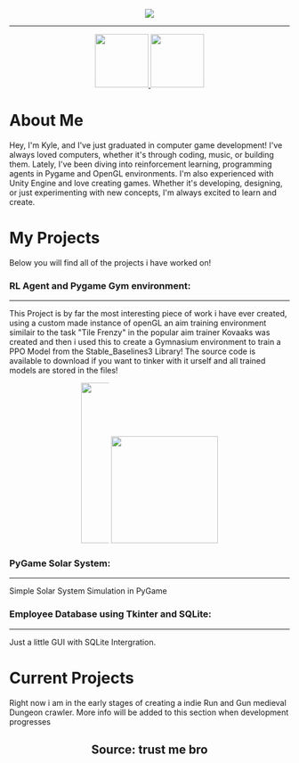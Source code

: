 <p align="center">
    <img src="https://capsule-render.vercel.app/api?type=rounded&height=300&color=gradient&text=Hi!-nl-Take%20a%20look%20at%20my%20work&animation=fadeIn"/>
</>
<hr>
<p align="center">
        <a href="https://en-gb.facebook.com/people/Kyle-Moss/pfbid0qhjXkLzWAXJrGoXaqKmLpWRCuBPqkDJZQEMGypmTyV88d4F53GiCGcUCw1VdvZtBl/">
            <img src="https://cdn1.iconfinder.com/data/icons/logotypes/32/square-facebook-512.png" style="width: 10vw; max-width: 100px;">
        </a>
        <a href="https://uk.linkedin.com/in/kyle-moss-ba242b2a2?trk=people-guest_people_search-card">
            <img src="https://cdn2.iconfinder.com/data/icons/social-media-2285/512/1_Linkedin_unofficial_colored_svg-512.png" style="width: 10vw; max-width: 100px;">
        </a>  
</p>

<p align="center">
    <h1>About Me</h1>
        <p1>Hey, I'm Kyle, and I've just graduated in computer game development! I've always loved computers, whether it's through coding, music, or building them. Lately, I've been diving into reinforcement learning, programming agents in Pygame and OpenGL environments. I'm also experienced with Unity Engine and love creating games. Whether it's developing, designing, or just experimenting with new concepts, I'm always excited to learn and create.</p1>
    <p align="center">
        <h1>My Projects</h1>
        <p2>Below you will find all of the projects i have worked on!</p2>
        <h3>RL Agent and Pygame Gym environment:</h3>
        <hr>
            <p3>This Project is by far the most interesting piece of work i have ever created, using a custom made instance of openGL an aim training environment similair to the task "Tile Frenzy" in the popular aim trainer Kovaaks was created and then i used this to create a Gymnasium environment to train a PPO Model from the Stable_Baselines3 Library! The source code is available to download if you want to tinker with it urself and all trained models are stored in the files!</p3>
            <p align="center">
                <img src="https://media1.giphy.com/media/v1.Y2lkPTc5MGI3NjExcHEycW15Znhjbnlvb2dubnk3ZXFyaTUxZzY4NHc5dDFicmhvbTVkaiZlcD12MV9pbnRlcm5hbF9naWZfYnlfaWQmY3Q9Zw/RucuakzK9AL8uY3Xwx/giphy.gif" style="width: 30vw; max-width: 50px;">
                <img src="https://media1.giphy.com/media/98PF0pzERtroLNUDso/giphy.gif?cid=9b38fe91x188gwaejggjy6qxa1idb4wkh9or40e2zfka3rn3&ep=v1_gifs_username&rid=giphy.gif" style="width: 20vw; max-width: 200px;">
            </p>
            <h3>PyGame Solar System:</h3>
        <hr>
            <p3>Simple Solar System Simulation in PyGame</p3>
            <h3>Employee Database using Tkinter and SQLite:</h3>
        <hr>
            <p3>Just a little GUI with SQLite Intergration.</p3>
        <h1>Current Projects</h1>
        <p2>Right now i am in the early stages of creating a indie Run and Gun medieval Dungeon crawler. More info will be added to this section when development progresses</p2>
        <p align="center">
        <h2 align="center">Source: trust me bro</h2>
    </p>
            



